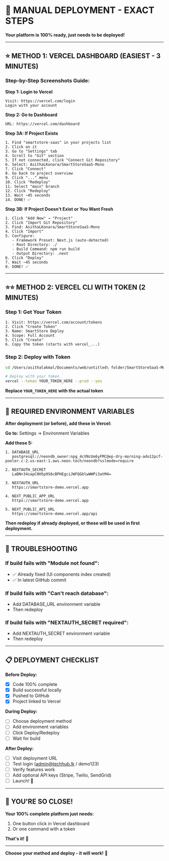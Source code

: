 # 🚀 MANUAL DEPLOYMENT - EXACT STEPS

**Your platform is 100% ready, just needs to be deployed!**

---

## ⭐ METHOD 1: VERCEL DASHBOARD (EASIEST - 3 MINUTES)

### **Step-by-Step Screenshots Guide:**

**Step 1: Login to Vercel**
```
Visit: https://vercel.com/login
Login with your account
```

**Step 2: Go to Dashboard**
```
URL: https://vercel.com/dashboard
```

**Step 3A: If Project Exists**
```
1. Find "smartstore-saas" in your projects list
2. Click on it
3. Go to "Settings" tab
4. Scroll to "Git" section
5. If not connected, click "Connect Git Repository"
6. Select: AsithaLKonara/SmartStoreSaaS-Mono
7. Click "Connect"
8. Go back to project overview
9. Click "..." menu
10. Click "Redeploy"
11. Select "main" branch
12. Click "Redeploy"
13. Wait ~45 seconds
14. DONE! ✅
```

**Step 3B: If Project Doesn't Exist or You Want Fresh**
```
1. Click "Add New" → "Project"
2. Click "Import Git Repository"
3. Find: AsithaLKonara/SmartStoreSaaS-Mono
4. Click "Import"
5. Configure:
   - Framework Preset: Next.js (auto-detected)
   - Root Directory: ./
   - Build Command: npm run build
   - Output Directory: .next
6. Click "Deploy"
7. Wait ~45 seconds
8. DONE! ✅
```

---

## ⭐⭐ METHOD 2: VERCEL CLI WITH TOKEN (2 MINUTES)

### **Step 1: Get Your Token**
```
1. Visit: https://vercel.com/account/tokens
2. Click "Create Token"
3. Name: SmartStore Deploy
4. Scope: Full Account
5. Click "Create"
6. Copy the token (starts with vercel_...)
```

### **Step 2: Deploy with Token**
```bash
cd /Users/asithalakmal/Documents/web/untitled\ folder/SmartStoreSaaS-Mono

# Deploy with your token
vercel --token YOUR_TOKEN_HERE --prod --yes
```

**Replace `YOUR_TOKEN_HERE` with the actual token**

---

## 🔐 REQUIRED ENVIRONMENT VARIABLES

**After deployment (or before), add these in Vercel:**

**Go to:** Settings → Environment Variables

**Add these 5:**

```
1. DATABASE_URL
   postgresql://neondb_owner:npg_4cVNcUe6yFMC@ep-dry-morning-ado12pcf-pooler.c-2.us-east-1.aws.neon.tech/neondb?sslmode=require

2. NEXTAUTH_SECRET
   LaBN+34sapC0H5p9S6cBPHEgciJWFQGblwWWPi3atM4=

3. NEXTAUTH_URL
   https://smartstore-demo.vercel.app

4. NEXT_PUBLIC_APP_URL
   https://smartstore-demo.vercel.app

5. NEXT_PUBLIC_API_URL
   https://smartstore-demo.vercel.app/api
```

**Then redeploy if already deployed, or these will be used in first deployment.**

---

## 🎯 TROUBLESHOOTING

### **If build fails with "Module not found":**
- ✅ Already fixed (UI components index created)
- ✅ In latest GitHub commit

### **If build fails with "Can't reach database":**
- Add DATABASE_URL environment variable
- Then redeploy

### **If build fails with "NEXTAUTH_SECRET required":**
- Add NEXTAUTH_SECRET environment variable
- Then redeploy

---

## 📋 DEPLOYMENT CHECKLIST

**Before Deploy:**
- [x] Code 100% complete
- [x] Build successful locally
- [x] Pushed to GitHub
- [x] Project linked to Vercel

**During Deploy:**
- [ ] Choose deployment method
- [ ] Add environment variables
- [ ] Click Deploy/Redeploy
- [ ] Wait for build

**After Deploy:**
- [ ] Visit deployment URL
- [ ] Test login (admin@techhub.lk / demo123)
- [ ] Verify features work
- [ ] Add optional API keys (Stripe, Twilio, SendGrid)
- [ ] Launch! 🎉

---

## 🎊 YOU'RE SO CLOSE!

**Your 100% complete platform just needs:**
1. One button click in Vercel dashboard
2. Or one command with a token

**That's it!** 🚀

---

**Choose your method and deploy - it will work!** 🎉

